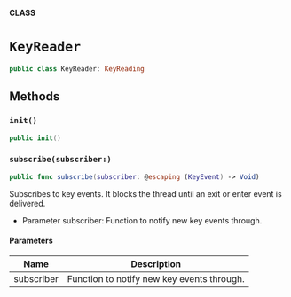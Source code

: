 **CLASS**

# `KeyReader`

```swift
public class KeyReader: KeyReading
```

## Methods
### `init()`

```swift
public init()
```

### `subscribe(subscriber:)`

```swift
public func subscribe(subscriber: @escaping (KeyEvent) -> Void)
```

Subscribes to key events. It blocks the thread until an exit or enter event is delivered.

- Parameter subscriber: Function to notify new key events through.

#### Parameters

| Name | Description |
| ---- | ----------- |
| subscriber | Function to notify new key events through. |